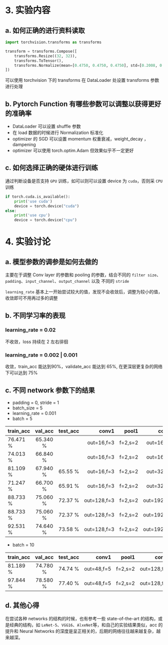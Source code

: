 # 3. 实验内容
## a. 如何正确的进行资料读取

```python
import torchvision.transforms as transforms

transform = transforms.Compose([
    transforms.Resize((32, 32)),
    transforms.ToTensor(),
    transforms.Normalize(mean=[0.4750, 0.4750, 0.4750], std=[0.2008, 0.2008, 0.2008])
])
```
可以使用 torchvision 下的 transforms 在 DataLoader 处设置 transforms 参数进行处理

## b. Pytorch Function 有哪些参数可以调整以获得更好的准确率

- DataLoader 可以设置 shuffle 参数
- 在 load 数据的时候进行 Normalization 标准化
- optimizer 的 SGD 可以设置 momentum 权重衰减，weight_decay ，dampening 
- optimizer 可以使用 torch.optim.Adam 但效果似乎不一定更好

## c. 如何选择正确的硬体进行训练

通过判断设备是否支持 `GPU` 训练，如可以则可以设置 device 为 `cuda`，否则采 `CPU` 训练

```python
if torch.cuda.is_available():
    print('use cuda')
    device = torch.device("cuda")
else:
    print('use cpu')
    device = torch.device("cpu")
```

# 4. 实验讨论
## a. 模型参数的调参是如何去做的

主要在于调整 Conv layer 的参数和 pooling 的参数，结合不同的 `filter size`、`padding`、`input_channel`、`output_channel` 以及 不同的 `stride`

`learning_rate` 基本上一开始尝试较大的值，发现不会收敛后，调整为较小的值，收敛即可不用再过多的调整

## b. 不同学习率的表现
### learning_rate = 0.02 
不收敛，loss 持续在 2 左右徘徊

### learning_rate = 0.002 | 0.001
收敛，train_acc 能达到90%，validate_acc 能达到 65%, 在更深层更复杂的网络下可以达到 75%


## c. 不同 network 参数下的结果

- padding = 0, stride = 1
- batch_size = 5
- learning_rate = 0.001
- batch = 5

train_acc | val_acc  | test_acc  |     conv1     |  pool1  |     conv2     |  pool2  |     conv3     |  pool3  |  f1  |  f2  |  f3  |
----------|:--------:|----------:|------------------:|--------:|------------------:|--------:|------------------:|--------:|-----:|-----:|-----:|
76.471 %  | 65.340 % |         |  out=16,f=3  | f=2,s=2 |  out=16,f=5  | f=2,s=1 |  out=32,f=3  | f=2,s=2 |  120 |   84 |
74.013 %  | 66.840 % |         |  out=16,f=3  | f=2,s=2 |  out=16,f=5  | f=2,s=1 |  out=64,f=3  | f=2,s=2 |  120 |   84 |
81.109 %  | 67.940 % |  65.55 %  |  out=16,f=3  | f=2,s=2 |  out=32,f=5  | f=2,s=1 |  out=64,f=3  | f=2,s=2 |  120 |      |
71.247 %  | 66.700 % |  65.91 %  |  out=16,f=3  | f=2,s=2 |  out=32,f=5  | f=2,s=1 |  out=64,f=3  | f=2,s=1 |  120 |      |
88.733 %  | 75.060 % |  72.37 %  |  out=128,f=3  | f=2,s=2 |  out=192,f=5  | f=2,s=1 |  out=128,f=3  | f=2,s=1 |  120 |      |
88.733 %  | 75.060 % |  72.37 %  |  out=128,f=3  | f=2,s=2 |  out=192,f=5  | f=2,s=1 |  out=128,f=3  | f=2,s=1 |  120 |   84 |
92.531 %  | 74.640 % |  73.58 %  |  out=128,f=3  | f=2,s=2 |  out=192,f=5  | f=2,s=1 |  out=128,f=3  | f=2,s=1 |  120 |   84 |

- batch = 10

train_acc | val_acc  | test_acc  |     conv1     |  pool1  |     conv2     |  pool2  |     conv3     |  pool3  |     conv4     |  pool4  |  f1  |  f2  |  f3  |
----------|:--------:|----------:|------------------:|--------:|------------------:|--------:|------------------:|--------:|------------------:|--------:|-----:|-----:|-----:|
81.189 %  | 74.780 % |  74.74 % |  out=48,f=5  | f=2,s=2 |  out=128,f=3  | f=2,s=1 |  out=192,f=3  | f=2,s=1 |  out=128,f=3  | f=2,s=2 |  120 |      |
97.844 %  | 78.580 % |  77.40 % |  out=48,f=5  | f=2,s=2 |  out=128,f=3  | f=2,s=1 |  out=192,f=3  | f=2,s=1 |  out=128,f=3  | f=2,s=2 |  120 |  84  |

## d. 其他心得

在尝试各种 networks 的结构的时候，也有参考一些 state-of-the-art 的结构，或是经典的结构，如 `LeNet-5`、`VGG16`、`AlxeNet`等，和自己的实验结果类似，acc 的提升和 Neural Networks 的深度是呈正相关的，后期的网络往往越来越复杂，越来越深。